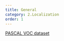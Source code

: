 ```yaml
---
title: General 
category: 2.Localization
order: 1
---
```


[PASCAL VOC dataset](http://host.robots.ox.ac.uk/pascal/VOC/)